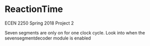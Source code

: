 # ReactionTime
ECEN 2250 Spring 2018 Project 2

Seven segments are only on for one clock cycle. Look into when the sevensegmentdecoder module is enabled
